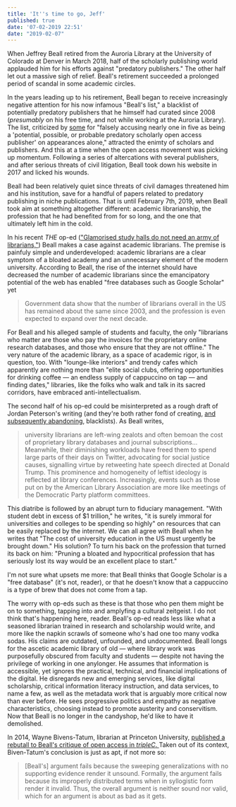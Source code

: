 ```yaml
---
title: 'It''s time to go, Jeff'
published: true
date: '07-02-2019 22:51'
date: "2019-02-07"
---
```


When Jeffrey Beall retired from the Auroria Library at the University of Colorado at Denver in March 2018, half of the scholarly publishing world applauded him for his efforts against "predatory publishers." The other half let out a massive sigh of relief. Beall's retirement succeeded a prolonged period of scandal in some academic circles.

In the years leading up to his retirement, Beall began to receive increasingly negative attention for his now infamous "Beall's list," a blacklist of potentially predatory publishers that he himself had curated since 2008 (_presumably_ on his free time, and not while working at the Auroria Library). The list, criticized by [some](https://scholarlykitchen.sspnet.org/2013/10/04/open-access-sting-reveals-deception-missed-opportunities/) for "falsely accusing nearly one in five as being a 'potential, possible, or probable predatory scholarly open access publisher' on appearances alone," attracted the enimty of scholars and publishers. And this at a time when the open access movement was picking up momentum. Following a series of altercations with several publishers, and after serious threats of civil litigation, Beall took down his website in 2017 and licked his wounds. 

Beall had been relatively quiet since threats of civil damages threatened him and his institution, save for a handful of papers related to predatory publishing in niche publications. That is until February 7th, 2019, when Beall took aim at something altogether different: academic librarianship, the profession that he had benefited from for so long, and the one that ultimately left him in the cold.

In his recent _THE_ op-ed (["Glamorised study halls do not need an army of librarians,"](https://www.timeshighereducation.com/opinion/glamorised-study-halls-do-not-need-army-librarians)) Beall makes a case against academic librarians. The premise is painfuly simple and underdeveloped: academic librarians are a clear symptom of a bloated academy and an unnecessary element of the modern university. According to Beall, the rise of the internet should have decreased the number of academic librarians since the emancipatory potential of the web has enabled "free databases such as Google Scholar" yet 
>Government data show that the number of librarians overall in the US has remained about the same since 2003, and the profession is even expected to expand over the next decade.

For Beall and his alleged sample of students and faculty, the only "librarians who matter are those who pay the invoices for the proprietary online research databases, and those who ensure that they are not offline." The very nature of the academic library, as a space of academic rigor, is in question, too. With "lounge-like interiors" and trendy cafes which apparently are nothing more than "elite social clubs, offering opportunities for drinking coffee — an endless supply of cappuccino on tap — and finding dates," libraries, like the folks who walk and talk in its sacred corridors, have embraced anti-intellectualism.

The second half of his op-ed could be misinterpreted as a rough draft of Jordan Peterson's writing (and they're both rather fond of creating, [and subsequently abandoning](https://www.insidehighered.com/quicktakes/2017/11/13/professor-abandons-plan-list-%E2%80%98neo-marxist-course-content%E2%80%99), blacklists). As Beall writes, 
> university librarians are left-wing zealots and often bemoan the cost of proprietary library databases and journal subscriptions... Meanwhile, their diminishing workloads have freed them to spend large parts of their days on Twitter, advocating for social justice causes, signalling virtue by retweeting hate speech directed at Donald Trump.
> This prominence and homogeneity of leftist ideology is reflected at library conferences. Increasingly, events such as those put on by the American Library Association are more like meetings of the Democratic Party platform committees. 

This diatribe is followed by an abrupt turn to fiduciary management. "With student debt in excess of $1 trillion," he writes, "it is surely immoral for universities and colleges to be spending so highly" on resources that can be easily replaced by the internet. We can all agree with Beall when he writes that "The cost of university education in the US must urgently be brought down." His solution? To turn his back on the profession that turned its back on him: "Pruning a bloated and hypocritical profession that has seriously lost its way would be an excellent place to start."

I'm not sure what upsets me more: that Beall thinks that Google Scholar is a "free database" (it's not, reader), or that he doesn't know that a cappuccino is a type of brew that does not come from a tap.

The worry with op-eds such as these is that those who pen them might be on to something, tapping into and amplyfing a cultural zeitgeist. I do not think that's happening here, reader. Beall's op-ed reads less like what a seasoned librarian trained in research and scholarship would write, and more like the napkin scrawls of someone who's had one too many vodka sodas. His claims are outdated, unfounded, and undocumented. Beall longs for the ascetic academic library of old — where library work was purposefully obscured from faculty and students — despite not having the privilege of working in one anylonger. He assumes that information is accessible, yet ignores the practical, technical, and financial implications of the digital. He disregards new and emerging services, like digital scholarship, critical information literacy instruction, and data services, to name a few, as well as the metadata work that is arguably more critical now than ever before. He sees progressive politics and empathy as negative characteristics, choosing instead to promote austerity and conservitism. Now that Beall is no longer in the candyshop, he'd like to have it demolished.

In 2014, Wayne Bivens-Tatum, librarian at Princeton University, [published a rebutall to Beall's critique of open access in _tripleC_. ](https://www.triple-c.at/index.php/tripleC/article/view/617/574) Taken out of its context, Biven-Tatum's conclusion is just as apt, if not more so:
> [Beall's] argument fails because the sweeping generalizations with no supporting evidence render it unsound. Formally, the argument fails because its improperly distributed terms when in syllogistic form render it invalid. Thus, the overall argument is neither sound nor valid, which for an argument is about as bad as it gets.


